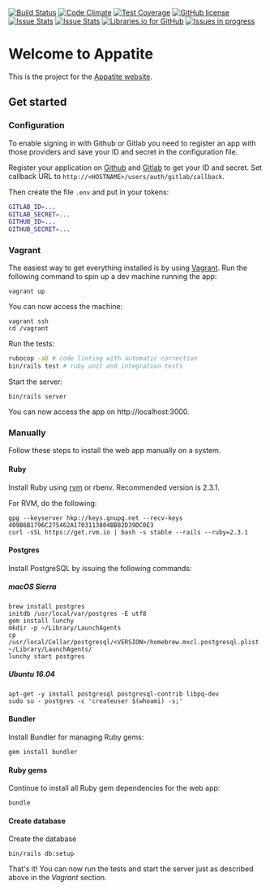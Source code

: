 [![Build Status](https://travis-ci.org/ephracis/appatite.svg?branch=master)](https://travis-ci.org/ephracis/appatite)
[![Code Climate](https://codeclimate.com/github/ephracis/appatite/badges/gpa.svg)](https://codeclimate.com/github/ephracis/appatite)
[![Test Coverage](https://codeclimate.com/github/ephracis/appatite/badges/coverage.svg)](https://codeclimate.com/github/ephracis/appatite/coverage)
[![GitHub license](https://img.shields.io/badge/license-GPLv3-blue.svg)](https://raw.githubusercontent.com/ephracis/appatite/master/LICENSE)
[![Issue Stats](http://www.issuestats.com/github/ephracis/appatite/badge/pr?style=flat)](http://www.issuestats.com/github/ephracis/appatite)
[![Issue Stats](http://www.issuestats.com/github/ephracis/appatite/badge/issue?style=flat)](http://www.issuestats.com/github/ephracis/appatite)
[![Libraries.io for GitHub](https://img.shields.io/librariesio/github/ephracis/appatite.svg?maxAge=2592000)](https://libraries.io/github/ephracis/appatite)
[![Issues in progress](https://badge.waffle.io/ephracis/appatite.svg?label=in%20progress&title=issues%20in%20progress)](http://waffle.io/ephracis/appatite)

# Welcome to Appatite

This is the project for the [Appatite website](appatite.herokuapp.com).

## Get started

### Configuration
To enable signing in with Github or Gitlab you need to register an app
with those providers and save your ID and secret in the configuration file.

Register your application on [Github](https://github.com/settings/developers)
and [Gitlab](https://gitlab.com/profile/applications) to get your ID and secret.
Set callback URL to `http://<HOSTNAME>/users/auth/gitlab/callback`.

Then create the file `.env` and put in your tokens:

```bash
GITLAB_ID=...
GITLAB_SECRET=...
GITHUB_ID=...
GITHUB_SECRET=...
```

### Vagrant
The easiest way to get everything installed is by using [Vagrant](vagrantup.com).
Run the following command to spin up a dev machine running the app:

    vagrant up

You can now access the machine:

    vagrant ssh
    cd /vagrant

Run the tests:

```bash
rubocop -aD # code linting with automatic correction
bin/rails test # ruby unit and integration tests
```

Start the server:

    bin/rails server

You can now access the app on http://localhost:3000.

### Manually
Follow these steps to install the web app manually on a system.

#### Ruby
Install Ruby using [rvm](http://rvm.io) or rbenv. Recommended version is 2.3.1.

For RVM, do the following:

    gpg --keyserver hkp://keys.gnupg.net --recv-keys 409B6B1796C275462A1703113804BB82D39DC0E3
    curl -sSL https://get.rvm.io | bash -s stable --rails --ruby=2.3.1

#### Postgres
Install PostgreSQL by issuing the following commands:

##### macOS Sierra

    brew install postgres
    initdb /usr/local/var/postgres -E utf8
    gem install lunchy
    mkdir -p ~/Library/LaunchAgents
    cp /usr/local/Cellar/postgresql/<VERSION>/homebrew.mxcl.postgresql.plist ~/Library/LaunchAgents/
    lunchy start postgres

##### Ubuntu 16.04

    apt-get -y install postgresql postgresql-contrib libpq-dev
    sudo su - postgres -c 'createuser $(whoami) -s;'

#### Bundler
Install Bundler for managing Ruby gems:

    gem install bundler

#### Ruby gems
Continue to install all Ruby gem dependencies for the web app:

    bundle

#### Create database
Create the database

    bin/rails db:setup

That's it! You can now run the tests and start the server just as described
above in the *Vagrant* section.
